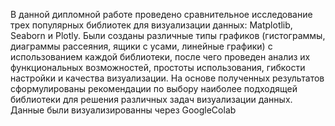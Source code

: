 В данной дипломной работе проведено сравнительное исследование трех популярных библиотек для визуализации данных: Matplotlib, Seaborn и Plotly. 
Были созданы различные типы графиков (гистограммы, диаграммы рассеяния, ящики с усами, линейные графики) с использованием каждой библиотеки, после чего проведен анализ их функциональных возможностей, простоты использования, гибкости настройки и качества визуализации.
На основе полученных результатов сформулированы рекомендации по выбору наиболее подходящей библиотеки для решения различных задач визуализации данных.
Данные были визуализированны через GoogleColab
